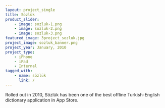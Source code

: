 ```yaml
---
layout: project_single
title: Sözlük
product_slider:
    - image: sozluk-1.png
    - image: sozluk-2.png
    - image: sozluk-3.png
featured_image: 3project_sozluk.jpg
project_image: sozluk_banner.png
project_year: January, 2010
project_type:
    - iPhone
    - iPad
    - Internal
tagged_with:
    - name: sözlük
      link: /
---
```


Rolled out in 2010, Sözlük has been one of the best offline Turkish-English dictionary application in App Store.

